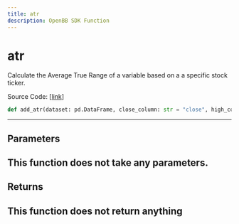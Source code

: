 ```yaml
---
title: atr
description: OpenBB SDK Function
---
```


# atr

Calculate the Average True Range of a variable based on a a specific stock ticker.

Source Code: [[link](https://github.com/OpenBB-finance/OpenBBTerminal/tree/main/openbb_terminal/forecast/forecast_model.py#L337)]
```python
def add_atr(dataset: pd.DataFrame, close_column: str = "close", high_column: str = "high", low_column: str = "low") -> pd.DataFrame
```
---
## Parameters
This function does not take any parameters.
---
## Returns
This function does not return anything
---
